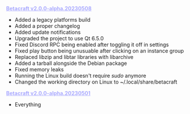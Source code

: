 <b style="color: #aaaaff;"><u>Betacraft v2.0.0-alpha.20230508</u></b>

- Added a legacy platforms build
- Added a proper changelog
- Added update notifications
- Upgraded the project to use Qt 6.5.0
- Fixed Discord RPC being enabled after toggling it off in settings
- Fixed play button being unusuable after clicking on an instance group
- Replaced libzip and libtar libraries with libarchive
- Added a tarball alongside the Debian package
- Fixed memory leaks
- Running the Linux build doesn't require *sudo* anymore
- Changed the working directory on Linux to ~/.local/share/betacraft

<b style="color: #aaaaff;"><u>Betacraft v2.0.0-alpha.20230501</u></b>

- Everything
